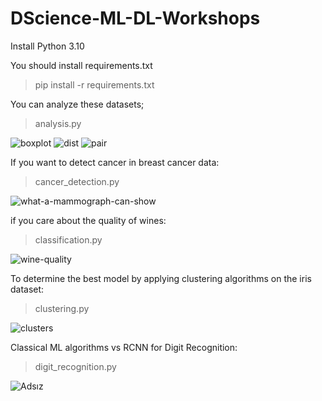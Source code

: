 # DScience-ML-DL-Workshops

Install Python 3.10

You should install requirements.txt
> pip install -r requirements.txt

You can analyze these datasets;
> analysis.py

![boxplot](https://github.com/tlgakpln/DScience-ML-DL-Workshops/assets/46111780/17b89cc7-666a-477f-b1e5-9622e5fb04eb)
![dist](https://github.com/tlgakpln/DScience-ML-DL-Workshops/assets/46111780/df931c50-aa4a-4010-9cd1-aee6d31b46c9)
![pair](https://github.com/tlgakpln/DScience-ML-DL-Workshops/assets/46111780/2d102c33-e4e8-4e60-a989-85b05f6202de)

If you want to detect cancer in breast cancer data:
> cancer_detection.py

![what-a-mammograph-can-show](https://github.com/tlgakpln/DScience-ML-DL-Workshops/assets/46111780/605c5f3a-cecb-41ab-bda6-6b273ae82fbb)

if you care about the quality of wines:
> classification.py

![wine-quality](https://github.com/tlgakpln/DScience-ML-DL-Workshops/assets/46111780/ecfa99ee-6412-42a7-9bf8-47d7cc7e7fe9)

To determine the best model by applying clustering algorithms on the iris dataset:
> clustering.py

![clusters](https://github.com/tlgakpln/DScience-ML-DL-Workshops/assets/46111780/a09d30cc-1044-4586-818f-4aa953001814)

Classical ML algorithms vs RCNN for Digit Recognition:
> digit_recognition.py

![Adsız](https://github.com/tlgakpln/DScience-ML-DL-Workshops/assets/46111780/da1b3de4-c97d-40f0-ae39-02446bde8171)

